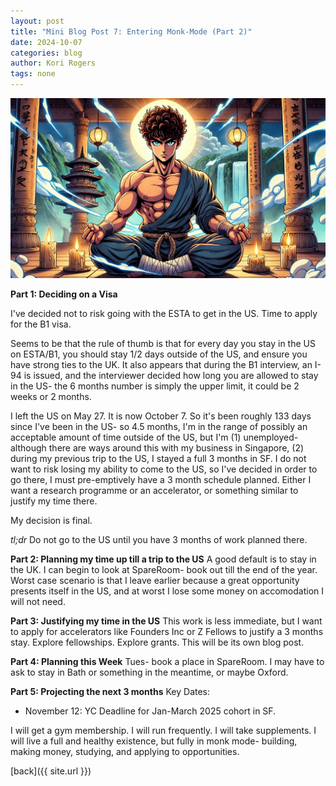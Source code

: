 ```yaml
---
layout: post
title: "Mini Blog Post 7: Entering Monk-Mode (Part 2)"
date: 2024-10-07
categories: blog
author: Kori Rogers
tags: none
---
```

![Mini blog post 7 image](/assets/img/mini_blog_7_image.webp)

**Part 1: Deciding on a Visa**

I've decided not to risk going with the ESTA to get in the US. Time to apply for the B1 visa.

Seems to be that the rule of thumb is that for every day you stay in the US on ESTA/B1, you should stay 1/2 days outside of the US, and ensure you have strong ties to the UK. It also appears that during the B1 interview, an I-94 is issued, and the interviewer decided how long you are allowed to stay in the US- the 6 months number is simply the upper limit, it could be 2 weeks or 2 months. 

I left the US on May 27. It is now October 7. So it's been roughly 133 days since I've been in the US- so 4.5 months, I'm in the range of possibly an acceptable amount of time outside of the US, but I'm (1) unemployed- although there are ways around this with my business in Singapore, (2) during my previous trip to the US, I stayed a full 3 months in SF. I do not want to risk losing my ability to come to the US, so I've decided in order to go there, I must pre-emptively have a 3 month schedule planned. Either I want a research programme or an accelerator, or something similar to justify my time there. 

My decision is final. 

*tl;dr* Do not go to the US until you have 3 months of work planned there. 

**Part 2: Planning my time up till a trip to the US**
A good default is to stay in the UK. I can begin to look at SpareRoom- book out till the end of the year. Worst case scenario is that I leave earlier because a great opportunity presents itself in the US, and at worst I lose some money on accomodation I will not need. 

**Part 3: Justifying my time in the US**
This work is less immediate, but I want to apply for accelerators like Founders Inc or Z Fellows to justify a 3 months stay. Explore fellowships. Explore grants. This will be its own blog post. 

**Part 4: Planning this Week**
Tues- book a place in SpareRoom. I may have to ask to stay in Bath or something in the meantime, or maybe Oxford. 

**Part 5: Projecting the next 3 months**
Key Dates: 
- November 12: YC Deadline for Jan-March 2025 cohort in SF. 

I will get a gym membership. I will run frequently. I will take supplements. I will live a full and healthy existence, but fully in monk mode- building, making money, studying, and applying to opportunities. 

[back]({{ site.url }})